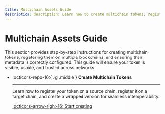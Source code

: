 ```yaml
---
title: Multichain Assets Guide
description: description: Learn how to create multichain tokens, register wrapped tokens, and manage their metadata for seamless multichain interoperability.
---
```


# Multichain Assets Guide

This section provides step-by-step instructions for creating multichain tokens, registering them on multiple blockchains, and ensuring their metadata is correctly configured. This guide will ensure your token is visible, usable, and trusted across networks.

<div class="grid cards" markdown>

-   :octicons-repo-16:{ .lg .middle } **Create Multichain Tokens**

    ---

    Learn how to register your token on a source chain, register it on a target chain, and create a wrapped version for seamless interoperability.

    [:octicons-arrow-right-16: Start creating](/docs/tutorials/by-product/multichain-assets/multichain-token/)

</div>